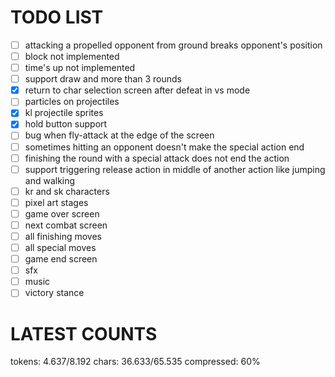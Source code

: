 # TODO LIST

- [ ] attacking a propelled opponent from ground breaks opponent's position
- [ ] block not implemented
- [ ] time's up not implemented
- [ ] support draw and more than 3 rounds
- [x] return to char selection screen after defeat in vs mode
- [ ] particles on projectiles
- [x] kl projectile sprites
- [x] hold button support
- [ ] bug when fly-attack at the edge of the screen
- [ ] sometimes hitting an opponent doesn't make the special action end
- [ ] finishing the round with a special attack does not end the action
- [ ] support triggering release action in middle of another action like jumping and walking
- [ ] kr and sk characters
- [ ] pixel art stages
- [ ] game over screen
- [ ] next combat screen
- [ ] all finishing moves
- [ ] all special moves
- [ ] game end screen
- [ ] sfx
- [ ] music
- [ ] victory stance

# LATEST COUNTS
tokens: 4.637/8.192
chars: 36.633/65.535
compressed: 60%